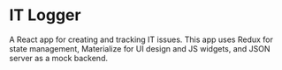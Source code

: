 # IT Logger

A React app for creating and tracking IT issues. This app uses Redux for state management, Materialize for UI design and JS widgets, and JSON server as a mock backend.
